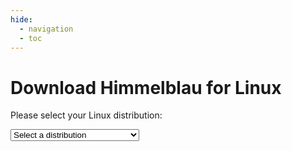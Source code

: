 ```yaml
---
hide:
  - navigation
  - toc
---
```


# Download Himmelblau for Linux

Please select your Linux distribution:

<select id="linux-distro">
    <option value="" selected>Select a distribution</option>
	<option value="fedora41">Fedora 41</option>
	<option value="fedora42">Fedora 42</option>
	<option value="rawhide">Fedora Rawhide</option>
	<option value="rocky8">Rocky Linux 8</option>
	<option value="rocky9">Rocky Linux 9</option>
	<option value="rocky10">Rocky Linux 10</option>
	<option value="rocky8">Red Hat Enterprise Linux 8</option>
	<option value="rocky9">Red Hat Enterprise Linux 9</option>
	<option value="rocky10">Red Hat Enterprise Linux 10</option>
	<option value="rocky8">Oracle Linux 8</option>
    <option value="rocky9">Oracle Linux 9</option>
	<option value="rocky10">Oracle Linux 10</option>
	<option value="sle15sp6">SUSE Linux Enterprise 15 SP6</option>
	<option value="sle15sp6">openSUSE 15.6</option>
	<option value="sle15sp7">SUSE Linux Enterprise 15 SP7</option>
	<option value="tumbleweed">openSUSE Tumbleweed</option>
	<option value="debian12">Debian 12</option>
	<option value="ubuntu22.04">Ubuntu 22.04</option>
	<option value="ubuntu24.04">Ubuntu 24.04</option>
	<option value="ubuntu22.04">Linux Mint 21.3</option>
	<option value="ubuntu24.04">Linux Mint 22</option>
</select>
<div id="download-links" style="margin-top: 20px;"></div>
<div id="configuration" style="display: none;" />

<script src="../js/install.js"></script>

